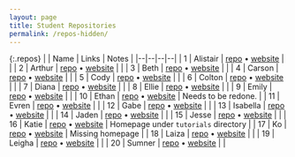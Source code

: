 ```yaml
---
layout: page
title: Student Repositories
permalink: /repos-hidden/
---
```


<style>
    .repos td:first-child {
        width: 40px;
    }
    .repos td:nth-child(2) {
        width: 200px;
    }
    .repos td:nth-child(3) {
        width: 150px;
    }
</style>


{:.repos}
| | Name | Links | Notes |
|--|--|--|--|
| 1 | Alistair | <a href="https://github.com/Thistlecrux/csci185-coursework" target="_blank">repo</a> &bull; <a href="https://thistlecrux.github.io/csci185-coursework/" target="_blank">website</a> | |
| 2 | Arthur | <a href="https://github.com/ArthursTable/csci185-coursework" target="_blank">repo</a> &bull; <a href="https://arthurstable.github.io/csci185-coursework" target="_blank">website</a> | |
| 3 | Beth | <a href="https://github.com/Bpowell55/csci185" target="_blank">repo</a> &bull; <a href="https://bpowell55.github.io/csci185/" target="_blank">website</a> | |
| 4 | Carson | <a href="https://github.com/carson5269/csci185" target="_blank">repo</a> &bull; <a href="https://carson5269.github.io/csci185/" target="_blank">website</a> | |
| 5 | Cody | <a href="https://github.com/cwoods1/csci185" target="_blank">repo</a> &bull; <a href="https://cwoods1.github.io/csci185/" target="_blank">website</a> | |
| 6 | Colton | <a href="https://github.com/Colt32905/csci185" target="_blank">repo</a> &bull; <a href="https://colt32905.github.io/csci185/" target="_blank">website</a> | |
| 7 | Diana | <a href="https://github.com/Diaguiro22/csci185-coursework" target="_blank">repo</a> &bull; <a href="https://diaguiro22.github.io/csci185-coursework/" target="_blank">website</a> | |
| 8 | Ellie | <a href="https://github.com/KailaBtw/csci185-coursework" target="_blank">repo</a> &bull; <a href="https://kailabtw.github.io/csci185-coursework/" target="_blank">website</a> | |
| 9 | Emily | <a href="https://github.com/impish-wyvern/csci185-coursework" target="_blank">repo</a> &bull; <a href="https://impish-wyvern.github.io/csci185-coursework/" target="_blank">website</a> | |
| 10 | Ethan | <a href="" target="_blank">repo</a> &bull; <a href="https://fridays118.github.io/CSCI185HOMEPAGE/" target="_blank">website</a> | Needs to be redone. |
| 11 | Evren | <a href="https://github.com/EvrenUNCA/csci185" target="_blank">repo</a> &bull; <a href="https://evrenunca.github.io/csci185/" target="_blank">website</a> | |
| 12 | Gabe | <a href="https://github.com/gjackson96/csci185-coursework" target="_blank">repo</a> &bull; <a href="https://gjackson96.github.io/csci185-coursework/" target="_blank">website</a> | |
| 13 | Isabella | <a href="https://github.com/Hypoluxe/csci185" target="_blank">repo</a> &bull; <a href="https://hypoluxe.github.io/csci185/" target="_blank">website</a> | |
| 14 | Jaden | <a href="https://github.com/jfergus77/csci185" target="_blank">repo</a> &bull; <a href="https://jfergus77.github.io/csci185/" target="_blank">website</a> | |
| 15 | Jesse | <a href="https://github.com/JesseRayCrouse/csci185" target="_blank">repo</a> &bull; <a href="https://jesseraycrouse.github.io/csci185/" target="_blank">website</a> | |
| 16 | Katie | <a href="https://github.com/kdenten/csci185" target="_blank">repo</a> &bull; <a href="https://kdenten.github.io/csci185/" target="_blank">website</a> | Homepage under `tutorials` directory |
| 17 | Ko | <a href="" target="_blank">repo</a> &bull; <a href="" target="_blank">website</a> | Missing homepage |
| 18 | Laiza | <a href="https://github.com/HLaiK/csci185.git" target="_blank">repo</a> &bull; <a href="https://hlaik.github.io/csci185/" target="_blank">website</a> | |
| 19 | Leigha | <a href="https://github.com/leighatravis/csci185" target="_blank">repo</a> &bull; <a href="https://leighatravis.github.io/csci185/" target="_blank">website</a> | |
| 20 | Sumner | <a href="https://github.com/sstremmi/csci185" target="_blank">repo</a> &bull; <a href="https://sstremmi.github.io/csci185/" target="_blank">website</a> | |